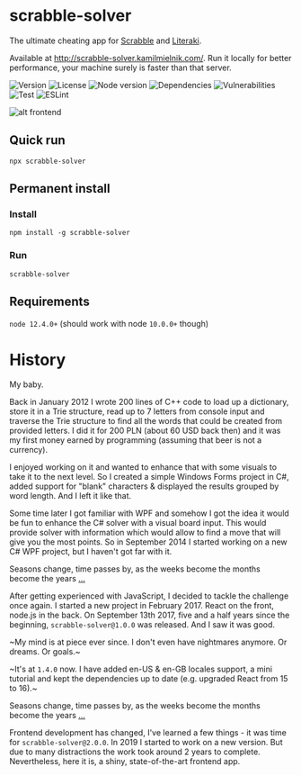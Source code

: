 # scrabble-solver

The ultimate cheating app for [Scrabble](https://en.wikipedia.org/wiki/Scrabble) and [Literaki](https://pl.wikipedia.org/wiki/Literaki).

Available at http://scrabble-solver.kamilmielnik.com/.
Run it locally for better performance, your machine surely is faster than that server.

![Version](https://img.shields.io/github/package-json/v/kamilmielnik/scrabble-solver)
![License](https://img.shields.io/npm/l/@kamilmielnik/scrabble-solver)
![Node version](https://img.shields.io/node/v/@kamilmielnik/scrabble-solver)
![Dependencies](https://img.shields.io/librariesio/github/kamilmielnik/scrabble-solver)
![Vulnerabilities](https://img.shields.io/snyk/vulnerabilities/github/kamilmielnik/scrabble-solver)
![Test](https://github.com/kamilmielnik/scrabble-solver/workflows/Test/badge.svg)
![ESLint](https://github.com/kamilmielnik/scrabble-solver/workflows/ESLint/badge.svg)

![alt frontend](https://raw.githubusercontent.com/kamilmielnik/scrabble-solver/master/screenshot.png)

## Quick run

```Shell
npx scrabble-solver
```

## Permanent install

### Install

```Shell
npm install -g scrabble-solver
```

### Run

```Shell
scrabble-solver
```

## Requirements

`node 12.4.0+` (should work with node `10.0.0+` though)

# History

My baby.

Back in January 2012 I wrote 200 lines of C++ code to load up a dictionary, store it in a Trie structure, read up to 7 letters from console input and traverse the Trie structure to find all the words that could be created from provided letters. I did it for 200 PLN (about 60 USD back then) and it was my first money earned by programming (assuming that beer is not a currency).

I enjoyed working on it and wanted to enhance that with some visuals to take it to the next level. So I created a simple Windows Forms project in C#, added support for "blank" characters & displayed the results grouped by word length. And I left it like that.

Some time later I got familiar with WPF and somehow I got the idea it would be fun to enhance the C# solver with a visual board input. This would provide solver with information which would allow to find a move that will give you the most points. So in September 2014 I started working on a new C# WPF project, but I haven't got far with it.

Seasons change, time passes by, as the weeks become the months become the years [...](http://southpark.cc.com/clips/103831/deep-coma)

After getting experienced with JavaScript, I decided to tackle the challenge once again. I started a new project in February 2017. React on the front, node.js in the back. On September 13th 2017, five and a half years since the beginning, `scrabble-solver@1.0.0` was released. And I saw it was good.

~My mind is at piece ever since. I don't even have nightmares anymore. Or dreams. Or goals.~

~It's at `1.4.0` now. I have added en-US & en-GB locales support, a mini tutorial and kept the dependencies up to date (e.g. upgraded React from 15 to 16).~

Seasons change, time passes by, as the weeks become the months become the years [...](http://southpark.cc.com/clips/103831/deep-coma)

Frontend development has changed, I've learned a few things - it was time for `scrabble-solver@2.0.0`. In 2019 I started to work on a new version. But due to many distractions the work took around 2 years to complete. Nevertheless, here it is, a shiny, state-of-the-art frontend app.
